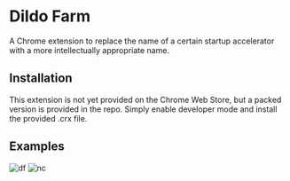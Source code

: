 # Dildo Farm

A Chrome extension to replace the name of a certain startup accelerator with a more intellectually appropriate name.

## Installation

This extension is not yet provided on the Chrome Web Store, but a packed version is provided in the repo. Simply enable developer mode and install the provided .crx file.

## Examples

![df](http://i.imgur.com/YskFT44.png)
![nc](http://i.imgur.com/D0RhOof.png)
